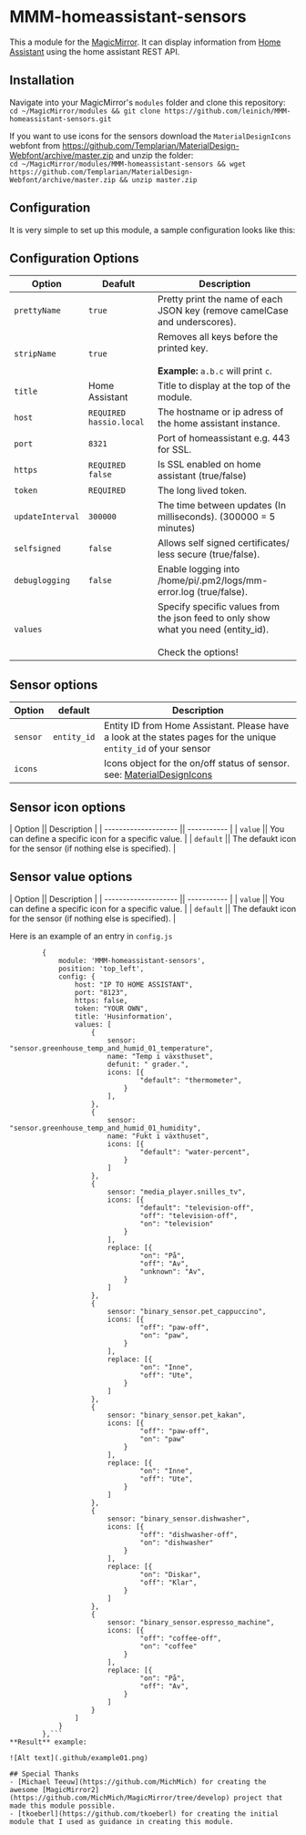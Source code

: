 # MMM-homeassistant-sensors
This a module for the [MagicMirror](https://github.com/MichMich/MagicMirror/tree/develop). 
It can display information from [Home Assistant](https://home-assistant.io/) using the home assistant REST API.

## Installation
Navigate into your MagicMirror's `modules` folder and clone this repository:  
`cd ~/MagicMirror/modules && git clone https://github.com/leinich/MMM-homeassistant-sensors.git`

If you want to use icons for the sensors download the `MaterialDesignIcons` webfont from https://github.com/Templarian/MaterialDesign-Webfont/archive/master.zip and unzip the folder:  
`cd ~/MagicMirror/modules/MMM-homeassistant-sensors && wget https://github.com/Templarian/MaterialDesign-Webfont/archive/master.zip && unzip master.zip`

## Configuration
It is very simple to set up this module, a sample configuration looks like this:

## Configuration Options

| Option               | Deafult | Description |
| -------------------- | ------- | ----------- |
| `prettyName`         | `true` | Pretty print the name of each JSON key (remove camelCase and underscores). <br>|
| `stripName`          | `true` | Removes all keys before the printed key. <br><br>**Example:** `a.b.c` will print `c`. <br>|
| `title`              | Home Assistant | Title to display at the top of the module. <br>|
| `host`               | `REQUIRED hassio.local` | The hostname or ip adress of the home assistant instance. <br>|
| `port`               | `8321` | Port of homeassistant e.g. 443 for SSL. <br>|
| `https`              | `REQUIRED false` | Is SSL enabled on home assistant (true/false) <br>|
| `token`              | `REQUIRED` | The long lived token. <br>|
| `updateInterval`     | `300000` | The time between updates (In milliseconds). (300000 = 5 minutes) <br>|
| `selfsigned`         | `false` | Allows self signed certificates/ less secure (true/false). <br>|
| `debuglogging`       | `false` | Enable logging into /home/pi/.pm2/logs/mm-error.log (true/false). <br>|
| `values`             |  | Specify specific values from the json feed to only show what you need (entity_id). <br><br> Check the options! <br>|

## Sensor options
| Option               | default |Description |
| -------------------- | ------- |----------- |
| `sensor`             | `entity_id` | Entity ID from Home Assistant. Please have a look at the states pages for the unique `entity_id` of your sensor |
| `icons`              |  | Icons object for the on/off status of sensor. see: [MaterialDesignIcons](https://materialdesignicons.com/) |

## Sensor icon options
| Option               || Description |
| -------------------- || ----------- |
| `value`              || You can define a specific icon for a specific value. |
| `default`            || The defaukt icon for the sensor (if nothing else is specified). |

## Sensor value options
| Option               || Description |
| -------------------- || ----------- |
| `value`              || You can define a specific icon for a specific value. |
| `default`            || The defaukt icon for the sensor (if nothing else is specified). |


Here is an example of an entry in `config.js`
```
		{
			module: 'MMM-homeassistant-sensors',
			position: 'top_left',
			config: {
				host: "IP TO HOME ASSISTANT",
				port: "8123",
				https: false,
				token: "YOUR OWN",
				title: 'Husinformation',
				values: [
					{
						sensor: "sensor.greenhouse_temp_and_humid_01_temperature",
						name: "Temp i växsthuset",
						defunit: " grader.",
						icons: [{
								"default": "thermometer",
							}
						],
					},
					{
						sensor: "sensor.greenhouse_temp_and_humid_01_humidity",
						name: "Fukt i växthuset",
						icons: [{
								"default": "water-percent",
							}
						]
					},
					{
						sensor: "media_player.snilles_tv",
						icons: [{
								"default": "television-off",
								"off": "television-off",
								"on": "television"
							}
						],
						replace: [{
								"on": "På",
								"off": "Av",
								"unknown": "Av",
							}
						]
					},
					{
						sensor: "binary_sensor.pet_cappuccino",
						icons: [{
								"off": "paw-off",
								"on": "paw",
							}
						],
						replace: [{
								"on": "Inne",
								"off": "Ute",
							}
						]
					},
					{
						sensor: "binary_sensor.pet_kakan",
						icons: [{
								"off": "paw-off",
								"on": "paw"
							}
						],
						replace: [{
								"on": "Inne",
								"off": "Ute",
							}
						]
					},
					{
						sensor: "binary_sensor.dishwasher",
						icons: [{
								"off": "dishwasher-off",
								"on": "dishwasher"
							}
						],
						replace: [{
								"on": "Diskar",
								"off": "Klar",
							}
						]
					},
					{
						sensor: "binary_sensor.espresso_machine",
						icons: [{
								"off": "coffee-off",
								"on": "coffee"
							}
						],
						replace: [{
								"on": "På",
								"off": "Av",
							}
						]
					}
				]
			}
		},```
**Result** example:

![Alt text](.github/example01.png)

## Special Thanks
- [Michael Teeuw](https://github.com/MichMich) for creating the awesome [MagicMirror2](https://github.com/MichMich/MagicMirror/tree/develop) project that made this module possible.
- [tkoeberl](https://github.com/tkoeberl) for creating the initial module that I used as guidance in creating this module.
